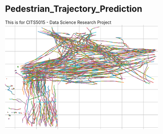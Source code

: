 # Pedestrian_Trajectory_Prediction
This is for CITS5015 - Data Science Research Project
![Pedestrain Trajectory Examples](Images/pedestrians.png)
